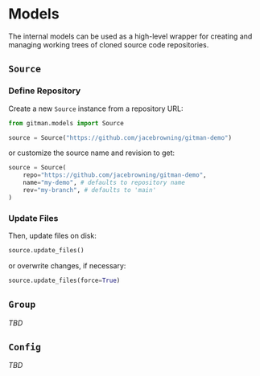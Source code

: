 # Models

The internal models can be used as a high-level wrapper for creating and managing working trees of cloned source code repositories.

## `Source`

### Define Repository

Create a new `Source` instance from a repository URL:

```python
from gitman.models import Source

source = Source("https://github.com/jacebrowning/gitman-demo")
```

or customize the source name and revision to get:

```python
source = Source(
    repo="https://github.com/jacebrowning/gitman-demo",
    name="my-demo", # defaults to repository name
    rev="my-branch", # defaults to 'main'
)
```

### Update Files

Then, update files on disk:

```python
source.update_files()
```

or overwrite changes, if necessary:

```python
source.update_files(force=True)
```

## `Group`

*TBD*

## `Config`

*TBD*
